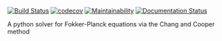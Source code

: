 [![Build Status](https://travis-ci.org/giacomov/3ML.svg?branch=master)](https://circleci.com/gh/:grburgess/:pychangcooper.png?circle-token=:circle-token)
[![codecov](https://codecov.io/gh/grburgess/pychangcooper/branch/master/graph/badge.svg)](https://codecov.io/gh/grburgess/pychangcooper)
[![Maintainability](https://api.codeclimate.com/v1/badges/d50bfcd029c78df0c8aa/maintainability)](https://codeclimate.com/github/grburgess/pychangcooper/maintainability)
[![Documentation Status](https://readthedocs.org/projects/pychangcooper/badge/?version=latest)](http://pychangcooper.readthedocs.io/en/latest/?badge=latest)

A python solver for Fokker-Planck equations via the Chang and Cooper method
